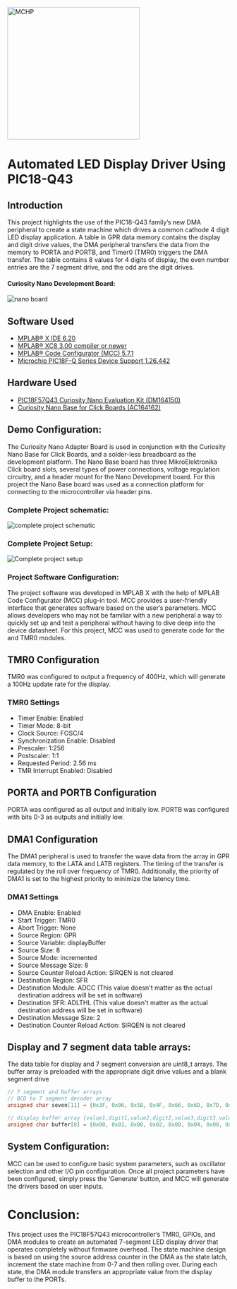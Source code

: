 <a href="https://www.microchip.com" rel="nofollow"><img src="images/microchip.png" alt="MCHP" width="300"/></a>

# Automated LED Display Driver Using PIC18-Q43 

## Introduction
This project highlights the use of the PIC18-Q43 family’s new DMA peripheral to create a state machine which drives a common cathode 4 digit LED display application. A table in GPR data memory contains the display and digit drive values, the DMA peripheral transfers the data from the memory to PORTA and PORTB, and Timer0 (TMR0) triggers the DMA transfer. The table contains 8 values for 4 digits of display, the even number entries are the 7 segment drive, and the odd are the digit drives.

#### Curiosity Nano Development Board:
![nano board](images/Nano.png)

## Software Used
- [MPLAB® X IDE 6.20](http://www.microchip.com/mplab/mplab-x-ide)
- [MPLAB® XC8 3.00 compiler or newer](http://www.microchip.com/mplab/compilers)
- [MPLAB® Code Configurator (MCC) 5.7.1](https://www.microchip.com/mplab/mplab-code-configurator)
- [Microchip PIC18F-Q Series Device Support 1.26.442](https://packs.download.microchip.com/)

## Hardware Used
- [PIC18F57Q43 Curiosity Nano Evaluation Kit (DM164150)](https://www.microchip.com/en-us/development-tool/DM164150)
- [Curiosity Nano Base for Click Boards (AC164162)](https://www.microchip.com/en-us/development-tool/ac164162)

## Demo Configuration:
The Curiosity Nano Adapter Board is used in conjunction with the Curiosity Nano Base for Click Boards, and a solder-less breadboard as the development platform. The Nano Base board has three MikroElektronika Click board slots, several types of power connections, voltage regulation circuitry, and a header mount for the Nano Development board. For this project the Nano Base board was used as a connection platform for connecting to the microcontroller via header pins.


### Complete Project schematic:
![complete project schematic](images/Display_Schematic.png)

### Complete Project Setup:
![Complete project setup](images/LED.png)

### Project Software Configuration:
The project software was developed in MPLAB X with the help of MPLAB Code Configurator (MCC) plug-in tool. MCC provides a user-friendly interface that generates software based on the user’s parameters. MCC allows developers who may not be familiar with a new peripheral a way to quickly set up and test a peripheral without having to dive deep into the device datasheet. For this project, MCC was used to generate code for the and TMR0 modules.

## TMR0 Configuration
TMR0 was configured to output a frequency of 400Hz, which will generate a 100Hz update rate for the display.

### TMR0 Settings
- Timer Enable: Enabled
- Timer Mode: 8-bit
- Clock Source: FOSC/4
- Synchronization Enable: Disabled
- Prescaler: 1:256
- Postscaler: 1:1
- Requested Period: 2.56 ms
- TMR Interrupt Enabled: Disabled

## PORTA and PORTB Configuration
PORTA was configured as all output and initially low. PORTB was configured with bits 0-3 as outputs and initially low.

## DMA1 Configuration
The DMA1 peripheral is used to transfer the wave data from the array in GPR data memory, to the LATA and LATB registers. The timing of the transfer is regulated by the roll over frequency of TMR0. Additionally, the priority of DMA1 is set to the highest priority to minimize the latency time.

### DMA1 Settings
- DMA Enable: Enabled 
- Start Trigger: TMR0
- Abort Trigger: None
- Source Region: GPR
- Source Variable: displayBuffer
- Source Size: 8
- Source Mode: incremented
- Source Message Size: 8
- Source Counter Reload Action: SIRQEN is not cleared
- Destination Region: SFR
- Destination Module: ADCC (This value doesn't matter as the actual destination address will be set in software)
- Destination SFR: ADLTHL  (This value doesn't matter as the actual destination address will be set in software)  
- Destination Message Size: 2
- Destination Counter Reload Action: SIRQEN is not cleared


## Display and 7 segment data table arrays:
The data table for display and 7 segment conversion are uint8_t arrays. The buffer array is preloaded with the appropriate digit drive values and a blank segment drive

```c
// 7 segment and buffer arrays
// BCD to 7 segment decoder array
unsigned char seven[11] = {0x3F, 0x06, 0x5B, 0x4F, 0x66, 0x6D, 0x7D, 0x07, 0x7F, 0x6F, 0x00};

// display buffer array {value1,digit1,value2,digit2,value3,digit3,value4,digit4}
unsigned char buffer[8] = {0x00, 0x01, 0x00, 0x02, 0x00, 0x04, 0x00, 0x08};

```

## System Configuration:
MCC can be used to configure basic system parameters, such as oscillator selection and other I/O pin configuration.
Once all project parameters have been configured, simply press the ‘Generate’ button, and MCC will generate the drivers based on user inputs.


# Conclusion:
This project uses the PIC18F57Q43 microcontroller’s TMR0, GPIOs, and DMA modules to create an automated 7-segment LED display driver that operates completely without firmware overhead. The state machine design is based on using the source address counter in the DMA as the state latch, increment the state machine from 0-7 and then rolling over. During each state, the DMA module transfers an appropriate value from the display buffer to the PORTs.
